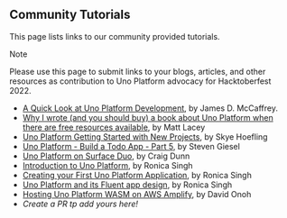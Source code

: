## Community Tutorials

This page lists links to our community provided tutorials.

> [!NOTE]
> Please use this page to submit links to your blogs, articles, and other resources as contribution to Uno Platform advocacy for Hacktoberfest 2022.

- [A Quick Look at Uno Platform Development](https://jamesmccaffrey.wordpress.com/2021/05/31/a-quick-look-at-uno-platform-development/), by James D. McCaffrey.
- [Why I wrote (and you should buy) a book about Uno Platform when there are free resources available](https://www.mrlacey.com/2022/02/why-i-wrote-and-you-should-buy-book.html), by Matt Lacey
- [Uno Platform Getting Started with New Projects](https://www.andrewhoefling.com/Blog/Post/uno-platform-getting-started-with-new-projects), by Skye Hoefling
- [Uno Platform - Build a Todo App - Part 5](https://steven-giesel.com/blogPost/2c025ac6-d67f-45ec-a616-009e0285c999), by Steven Giesel
- [Uno Platform on Surface Duo](https://devblogs.microsoft.com/surface-duo/tag/uno-platform/), by Craig Dunn
- [Introduction to Uno Platform](https://ronicasingh.hashnode.dev/introduction-to-uno-platform), by Ronica Singh
- [Creating your First Uno Platform Application](https://ronicasingh.hashnode.dev/creating-your-first-uno-platform-application), by Ronica Singh
- [Uno Platform and its Fluent app design](https://ronicasingh.hashnode.dev/uno-platform-and-its-fluent-app-design), by Ronica Singh
- [Hosting Uno Platform WASM on AWS Amplify](https://reads.davidconoh.me/hosting-uno-platform-wasm-on-aws-amplify), by David Onoh
- _Create a PR tp add yours here!_
